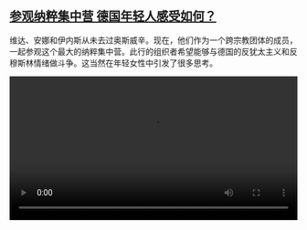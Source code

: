 <!--1634890624000-->
[参观纳粹集中营 德国年轻人感受如何？](https://www.dw.com/zh/%E5%8F%82%E8%A7%82%E7%BA%B3%E7%B2%B9%E9%9B%86%E4%B8%AD%E8%90%A5%20%E5%BE%B7%E5%9B%BD%E5%B9%B4%E8%BD%BB%E4%BA%BA%E6%84%9F%E5%8F%97%E5%A6%82%E4%BD%95%EF%BC%9F/a-59577846)
------

<p>维达、安娜和伊内斯从未去过奥斯威辛。现在，他们作为一个跨宗教团体的成员，一起参观这个最大的纳粹集中营。此行的组织者希望能够与德国的反犹太主义和反穆斯林情绪做斗争。这当然在年轻女性中引发了很多思考。</small></p><video src="https://tvdownloaddw-a.akamaihd.net/dwtv_video/flv/vdt_zh/2021/bchi211021_001_c94b0auschwitz_sd_sor.mp4" controls style="width:100%"></video>
